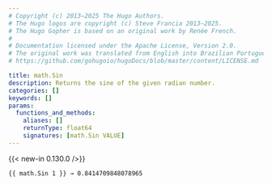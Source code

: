 ```yaml
---
# Copyright (c) 2013–2025 The Hugo Authors.
# The Hugo logos are copyright (c) Steve Francia 2013–2025.
# The Hugo Gopher is based on an original work by Renée French.
#
# Documentation licensed under the Apache License, Version 2.0.
# The original work was translated from English into Brazilian Portuguese.
# https://github.com/gohugoio/hugoDocs/blob/master/content/LICENSE.md

title: math.Sin
description: Returns the sine of the given radian number.
categories: []
keywords: []
params:
  functions_and_methods:
    aliases: []
    returnType: float64
    signatures: [math.Sin VALUE]
---
```


{{< new-in 0.130.0 />}}

```go-html-template
{{ math.Sin 1 }} → 0.8414709848078965
```
